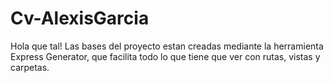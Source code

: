 # Cv-AlexisGarcia

Hola que tal!
Las bases del proyecto estan creadas mediante la herramienta Express Generator, que facilita todo lo que tiene que ver con rutas, vistas y carpetas.
